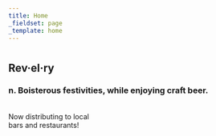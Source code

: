 ```yaml
---
title: Home
_fieldset: page
_template: home
---
```

<h1 data-icon="icon-logo"></h1>
<div class="definition">
    <h2>Rev·el·ry</h2>
    <h3>n. Boisterous festivities, while enjoying craft beer.</h3>
</div>
<div class="corner-text"><span data-icon="icon-stars"></span><br />Now distributing to local<br />bars and restaurants!</div>